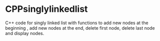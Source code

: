 # CPPsinglylinkedlist
C++ code for singly linked list with functions to add new nodes at the beginning , add new nodes at the end, delete first node, delete last node and display nodes.
